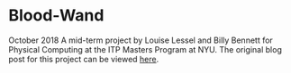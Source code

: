 # Blood-Wand
October 2018
A mid-term project by Louise Lessel and Billy Bennett for Physical Computing at the ITP Masters Program at NYU.
The original blog post for this project can be viewed [here](https://billybennett.tv/pcomp/blood-wand/). </br>

